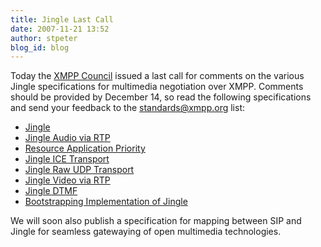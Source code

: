 ```yaml
---
title: Jingle Last Call
date: 2007-11-21 13:52
author: stpeter
blog_id: blog
---
```


Today the [XMPP Council](https://xmpp.org/council/) issued a last call for comments on the various Jingle specifications for multimedia negotiation over XMPP. Comments should be provided by December 14, so read the following specifications and send your feedback to the [standards@xmpp.org](https://mail.jabber.org/mailman/listinfo/standards/) list:

-   [Jingle](https://xmpp.org/extensions/xep-0166.html)
-   [Jingle Audio via RTP](https://xmpp.org/extensions/xep-0167.html)
-   [Resource Application Priority](https://xmpp.org/extensions/xep-0168.html)
-   [Jingle ICE Transport](https://xmpp.org/extensions/xep-0176.html)
-   [Jingle Raw UDP Transport](https://xmpp.org/extensions/xep-0177.html)
-   [Jingle Video via RTP](https://xmpp.org/extensions/xep-0180.html)
-   [Jingle DTMF](https://xmpp.org/extensions/xep-0181.html)
-   [Bootstrapping Implementation of Jingle](https://xmpp.org/extensions/xep-0208.html)

We will soon also publish a specification for mapping between SIP and Jingle for seamless gatewaying of open multimedia technologies.
